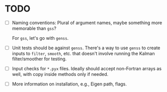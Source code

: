 # TODO

- [ ] Naming conventions: Plural of argument names, maybe something more memorable than `gss`?

	For `gss`, let's go with `genss`.
	
- [ ] Unit tests should be against `genss`.  There's a way to use `genss` to create inputs to `filter`, `smooth`, etc. that doesn't involve running the Kalman filter/smoother for testing.

- [ ] Input checks for `*.pyx` files.  Ideally should accept non-Fortran arrays as well, with copy inside methods only if needed.

- [ ] More information on installation, e.g., Eigen path, flags.
